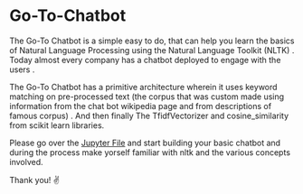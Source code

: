 # Go-To-Chatbot
The Go-To Chatbot is a simple easy to do, that can help you learn the basics of Natural Language Processing using the Natural Language Toolkit (NLTK) . Today almost every company has a chatbot deployed to engage with the users . 

The Go-To Chatbot has a primitive architecture wherein it uses keyword matching on pre-processed text (the corpus that was custom made using information from the chat bot wikipedia page and from descriptions of famous corpus) . And then finally The TfidfVectorizer and cosine_similarity from scikit learn libraries. 

Please go over the [Jupyter File](https://github.com/1907009/Go-To-Chatbot/blob/main/Primitive%20Chat-bot.ipynb) and start building your basic chatbot and during the process make yorself familiar with nltk and the various concepts involved.

Thank you! :v:

